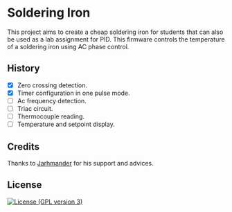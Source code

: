 # Soldering Iron 

This project aims to create a cheap soldering iron for students that can also be used as a lab assignment for PID. This firmware controls the temperature of a soldering iron using AC phase control.

[//]: # "Installation"

[//]: # "TODO: Describe the installation process"

[//]: # "Usage"

[//]: # "TODO: Write usage instructions"

## History

- [x] Zero crossing detection.
- [x] Timer configuration in one pulse mode.
- [ ] Ac frequency detection.
- [ ] Triac circuit.
- [ ] Thermocouple reading.
- [ ] Temperature and setpoint display.

## Credits

Thanks to [Jarhmander](https://github.com/Jarhmander) for his support and advices.

## License

[![License (GPL version 3)](https://img.shields.io/badge/license-GNU%20GPL%20version%203-yellow.svg?style=flat-square)](http://opensource.org/licenses/GPL-3.0)